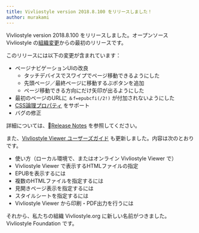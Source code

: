 ```yaml
---
title: Vivliostyle version 2018.8.100 をリリースしました！
author: murakami
---
```


Vivliostyle version 2018.8.100 をリリースしました。オープンソース Vivliostyle の[組織変更](https://vivliostyle.org/ja/blog/2018/03/26/a-new-beginning/)からの最初のリリースです。

このリリースには以下の変更が含まれています：

* ページナビゲーションUIの改良
  * タッチデバイスでスワイプでページ移動できるようにした
  * 先頭ページ／最終ページに移動するぶボタンを追加
  * ページ移動できる方向にだけ矢印が出るようにした
* 最初のページのURLに `＆f=epubcfi(/2!)` が付加されないようにした
* [CSS論理プロパティ](https://www.w3.org/TR/css-logical-1/) をサポート
* バグの修正

詳細については、[Release Notes](https://github.com/vivliostyle/vivliostyle.js/releases) を参照してください。

また、[Vivliostyle Viewer ユーザーズガイド](https://vivliostyle.github.io/vivliostyle.js/docs/ja/) も更新しました。内容は次のとおりです。

* 使い方（ローカル環境で、またはオンライン Vivliostyle Viewer で）
* Vivliostyle Viewer で表示するHTMLファイルの指定
* EPUBを表示するには
* 複数のHTMLファイルを指定するには
* 見開きページ表示を指定するには
* スタイルシートを指定するには
* Vivliostyle Viewer から印刷・PDF出力を行うには

それから、私たちの組織 Vivliostyle.org に新しい名前がつきました。Vivliostyle Foundation です。
